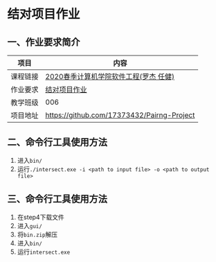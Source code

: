 # 结对项目作业

## 一、作业要求简介

| 项目     | 内容                                                         |
| -------- | ------------------------------------------------------------ |
| 课程链接 | [2020春季计算机学院软件工程(罗杰 任健)](https://edu.cnblogs.com/campus/buaa/BUAA_SE_2020_LJ) |
| 作业要求 | [结对项目作业](https://edu.cnblogs.com/campus/buaa/BUAA_SE_2020_LJ/homework/10466) |
| 教学班级 | 006                                                          |
| 项目地址 | https://github.com/17373432/Pairng-Project                   |

## 二、命令行工具使用方法

1. 进入`bin/`
2. 运行`./intersect.exe -i <path to input file> -o <path to output file>`

## 三、命令行工具使用方法

1. 在step4下载文件
2. 进入`gui/`
3. 将`bin.zip`解压
4. 进入`bin/`
5. 运行`intersect.exe`